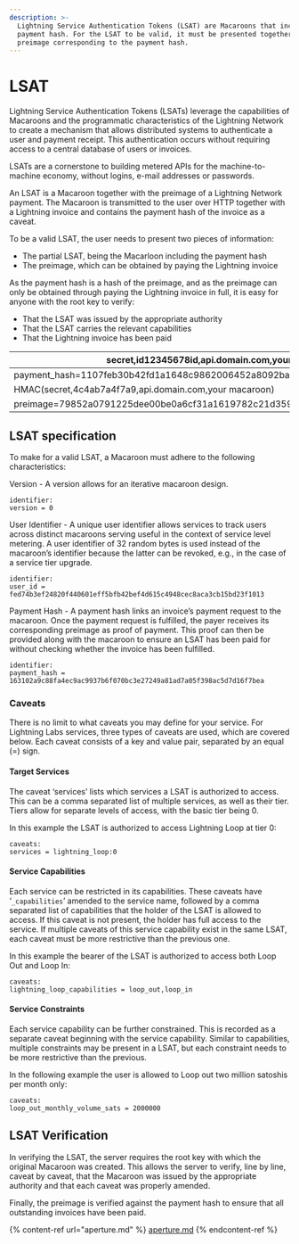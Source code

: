 ```yaml
---
description: >-
  Lightning Service Authentication Tokens (LSAT) are Macaroons that include a
  payment hash. For the LSAT to be valid, it must be presented together with the
  preimage corresponding to the payment hash.
---
```


# LSAT

Lightning Service Authentication Tokens (LSATs) leverage the capabilities of Macaroons and the programmatic characteristics of the Lightning Network to create a mechanism that allows distributed systems to authenticate a user and payment receipt. This authentication occurs without requiring access to a central database of users or invoices.

LSATs are a cornerstone to building metered APIs for the machine-to-machine economy, without logins, e-mail addresses or passwords.

An LSAT is a Macaroon together with the preimage of a Lightning Network payment. The Macaroon is transmitted to the user over HTTP together with a Lightning invoice and contains the payment hash of the invoice as a caveat.

To be a valid LSAT, the user needs to present two pieces of information:

* The partial LSAT, being the Macarloon including the payment hash
* The preimage, which can be obtained by paying the Lightning invoice

As the payment hash is a hash of the preimage, and as the preimage can only be obtained through paying the Lightning invoice in full, it is easy for anyone with the root key to verify:

* That the LSAT was issued by the appropriate authority
* That the LSAT carries the relevant capabilities
* That the Lightning invoice has been paid

| secret,id12345678id,api.domain.com,your macaroon                               |
| ------------------------------------------------------------------------------ |
| payment\_hash=1107feb30b42fd1a1648c9862006452a8092baa3b62fc474cb43bf42066a0b06 |
| HMAC(secret,4c4ab7a4f7a9,api.domain.com,your macaroon)                         |
| preimage=79852a0791225dee00be0a6cf31a1619782c21d35995e118bfc74ad812174035      |

## LSAT specification

To make for a valid LSAT, a Macaroon must adhere to the following characteristics:

Version - A version allows for an iterative macaroon design.

`identifier:`\
&#x20;   `version = 0`

User Identifier - A unique user identifier allows services to track users across distinct macaroons serving useful in the context of service level metering. A user identifier of 32 random bytes is used instead of the macaroon’s identifier because the latter can be revoked, e.g., in the case of a service tier upgrade.

`identifier:`\
&#x20;   `user_id = fed74b3ef24820f440601eff5bfb42bef4d615c4948cec8aca3cb15bd23f1013`

Payment Hash - A payment hash links an invoice’s payment request to the macaroon. Once the payment request is fulfilled, the payer receives its corresponding preimage as proof of payment. This proof can then be provided along with the macaroon to ensure an LSAT has been paid for without checking whether the invoice has been fulfilled.

`identifier:`\
&#x20;   `payment_hash = 163102a9c88fa4ec9ac9937b6f070bc3e27249a81ad7a05f398ac5d7d16f7bea`

### Caveats

There is no limit to what caveats you may define for your service. For Lightning Labs services, three types of caveats are used, which are covered below. Each caveat consists of a key and value pair, separated by an equal (=) sign.

#### Target Services

The caveat ‘services’ lists which services a LSAT is authorized to access. This can be a comma separated list of multiple services, as well as their tier. Tiers allow for separate levels of access, with the basic tier being 0.&#x20;

In this example the LSAT is authorized to access Lightning Loop at tier 0:

`caveats:`\
`services = lightning_loop:0`

#### Service Capabilities

Each service can be restricted in its capabilities. These caveats have ‘`_capabilities`’ amended to the service name, followed by a comma separated list of capabilities that the holder of the LSAT is allowed to access. If this caveat is not present, the holder has full access to the service. If multiple caveats of this service capability exist in the same LSAT, each caveat must be more restrictive than the previous one.

In this example the bearer of the LSAT is authorized to access both Loop Out and Loop In:

`caveats:`\
&#x20;   `lightning_loop_capabilities = loop_out,loop_in`

#### Service Constraints

Each service capability can be further constrained. This is recorded as a separate caveat beginning with the service capability. Similar to capabilities, multiple constraints may be present in a LSAT, but each constraint needs to be more restrictive than the previous.

In the following example the user is allowed to Loop out two million satoshis per month only:

`caveats:`\
&#x20;   `loop_out_monthly_volume_sats = 2000000`

## LSAT Verification <a href="#docs-internal-guid-b1e388f5-7fff-6120-4cca-c24c2c3cbdc3" id="docs-internal-guid-b1e388f5-7fff-6120-4cca-c24c2c3cbdc3"></a>

In verifying the LSAT, the server requires the root key with which the original Macaroon was created. This allows the server to verify, line by line, caveat by caveat, that the Macaroon was issued by the appropriate authority and that each caveat was properly amended.

Finally, the preimage is verified against the payment hash to ensure that all outstanding invoices have been paid.

{% content-ref url="aperture.md" %}
[aperture.md](aperture.md)
{% endcontent-ref %}
